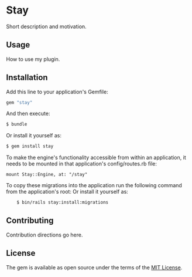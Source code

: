 # Stay
Short description and motivation.

## Usage
How to use my plugin.

## Installation
Add this line to your application's Gemfile:

```ruby
gem "stay"
```

And then execute:
```bash
$ bundle
```

Or install it yourself as:
```bash
$ gem install stay

```

To make the engine's functionality accessible from within an application, it needs to be mounted in that application's config/routes.rb file:
```
mount Stay::Engine, at: "/stay"

```
To copy these migrations into the application run the following command from the application's root:
Or install it yourself as:
```bash
	$ bin/rails stay:install:migrations

```
## Contributing
Contribution directions go here.

## License
The gem is available as open source under the terms of the [MIT License](https://opensource.org/licenses/MIT).
